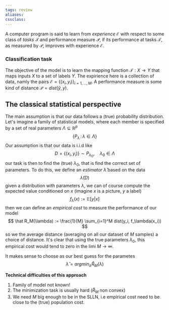 ```yaml
---
tags: review
aliases:
cssclass:
---
```

 

A computer program is said to learn from _experience_ $\mathcal{E}$ with respect to some class of _tasks_ $\mathcal{T}$  and performance measure $\mathcal{P}$, if its performance at tasks $\mathcal{T}$, as measured by $\mathcal{P}$, improves with experience $\mathcal{E}$.

### Classification task
The objective of the model is to learn the mapping function $\mathcal{T} : X \to Y$
that maps inputs $X$ to a set of labels $Y$. 
The expirience here is a collection of data, namly the pairs $\mathcal{E}= \{(x_i,y_i)\}_{i=1,\dots,M}$.
A performance measure is some kind of distance $\mathcal{P}=dist(\hat y,y)$.

## The classical statistical perspective

The main assumption is that our data follows a (true) probability distribution. Let's imagine a family of statistical models, where each member is specified by a set of real parameters $\Lambda \subseteq \mathbb{R}^p$
$$
\{P_\lambda \,:\, \lambda \in \Lambda\}
$$
Our assumption is that our data is i.i.d like
$$
D = \{(x_i,y_i)\} \sim P_{\lambda_0}, \quad \lambda_0 \in \Lambda
$$
our task is then to find the (true) $\lambda_0$, that is find the correct set of parameters. To do this, we define an _estimator_ $\hat \lambda$ based on the data
$$
\hat\lambda (D)
$$
given a distribution with parameters $\lambda$, we can of course compute the expected value conditioned on $x$ (imagine $x$ is a picture, $y$ a label)
$$
f_\lambda(x) := \mathbb{E}[y |x]
$$
then we can define an _empirical cost_ to measure the performance of our model
$$
\hat R_M(\lambda) := \frac{1}{M} \sum_{i=1}^M dist(y_i, f_\lambda(x_i))
$$
so we the average distance (averaging on all our dataset of $M$ samples) a choice of distance. It's clear that using the true parameters $\lambda_0$, this empirical cost would tend to zero in the limi $M\to \infty$.

It makes sense to choose as our best guess for the parametes 
$$
\hat \lambda = argmin_\lambda \hat R_M(\lambda)
$$

**Technical difficulties of this approach**
1. Family of model not known!
2. The minimization task is usually hard ($\hat R_M$ non convex)
3. We need $M$ big enough to be in the SLLN, i.e empirical cost need to be close to the (true) population cost.